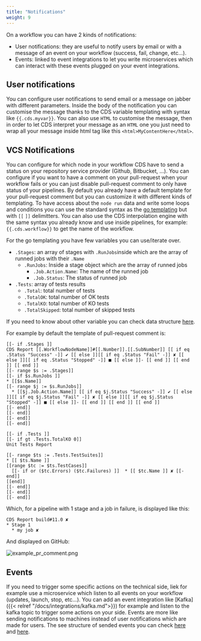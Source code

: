 ```yaml
---
title: "Notifications"
weight: 9
---
```


On a workflow you can have 2 kinds of notifications:

+ User notifications: they are useful to notify users by email or with a message of an event on your workflow (success, fail, change, etc...).
+ Events: linked to event integrations to let you write microservices which can interact with these events plugged on your event integrations.

## User notifications

You can configure user notifications to send email or a message on jabber with different parameters. Inside the body of the notification you can customise the message thanks to the CDS variable templating with syntax like `{{.cds.myvar}}`. You can also use `HTML` to customise the message, then in order to let CDS interpret your message as an `HTML` one you just need to wrap all your message inside html tag like this `<html>MyContentHere</html>`.

## VCS Notifications

You can configure for which node in your workflow CDS have to send a status on your repository service provider (Github, Bitbucket, ...). You can configure if you want to have a comment on your pull-request when your workflow fails or you can just disable pull-request comment to only have status of your pipelines. By default you already have a default template for your pull-request comment but you can customize it with different kinds of templating. To have access about the `node run` data and write some loops and conditions you can use the standard syntax as the [go templating](https://golang.org/pkg/text/template/#hdr-Actions) but with `[[` `]]` delimitters. You can also use the CDS interpolation engine with the same syntax you already know and use inside pipelines, for example: `{{.cds.workflow}}` to get the name of the workflow.

For the go templating you have few variables you can use/iterate over.

- `.Stages`: an array of stages with `.RunJobs`inside which are the array of runned jobs with their `.Name`
    - `.RunJobs`: Inside a stage object which are the array of runned jobs
        - `.Job.Action.Name`: The name of the runned job
        - `.Job.Status`: The status of runned job
- `.Tests`: array of tests results
    - `.Total`: total number of tests
    - `.TotalOK`: total number of OK tests
    - `.TotalKO`: total number of KO tests
    - `.TotalSkipped`: total number of skipped tests

If you need to know about other variable you can check data structure [here](https://github.com/ovh/cds/blob/master/sdk/workflow_run.go#L40).

For example by default the template of pull-request comment is:

```
[[- if .Stages ]]
CDS Report [[.WorkflowNodeName]]#[[.Number]].[[.SubNumber]] [[ if eq .Status "Success" -]] ✔ [[ else ]][[ if eq .Status "Fail" -]] ✘ [[ else ]][[ if eq .Status "Stopped" -]] ■ [[ else ]]- [[ end ]] [[ end ]] [[ end ]]
[[- range $s := .Stages]]
[[- if $s.RunJobs ]]
* [[$s.Name]]
[[- range $j := $s.RunJobs]]
  * [[$j.Job.Action.Name]] [[ if eq $j.Status "Success" -]] ✔ [[ else ]][[ if eq $j.Status "Fail" -]] ✘ [[ else ]][[ if eq $j.Status "Stopped" -]] ■ [[ else ]]- [[ end ]] [[ end ]] [[ end ]]
[[- end]]
[[- end]]
[[- end]]
[[- end]]

[[- if .Tests ]]
[[- if gt .Tests.TotalKO 0]]
Unit Tests Report

[[- range $ts := .Tests.TestSuites]]
* [[ $ts.Name ]]
[[range $tc := $ts.TestCases]]
  [[- if or ($tc.Errors) ($tc.Failures) ]]  * [[ $tc.Name ]] ✘ [[- end]]
[[end]]
[[- end]]
[[- end]]
[[- end]]
```

Which, for a pipeline with 1 stage and a job in failure, is displayed like this:

```
CDS Report build#11.0 ✘
* Stage 1
  * my job ✘
```

And displayed on GitHub:

![example_pr_comment.png](../images/example_pr_comment.png?height=200px)
## Events

If you need to trigger some specific actions on the technical side, liek for example use a microservice which listen to all events on your workflow (updates, launch, stop, etc...). You can add an event integration like [Kafka]({{< relref "/docs/integrations/kafka.md">}}) for example and listen to the kafka topic to trigger some actions on your side. Events are more like sending notifications to machines instead of user notifications which are made for users. The see structure of sended events you can check [here](https://github.com/ovh/cds/blob/master/sdk/event.go) and [here](https://github.com/ovh/cds/blob/master/sdk/event_workflow.go).
